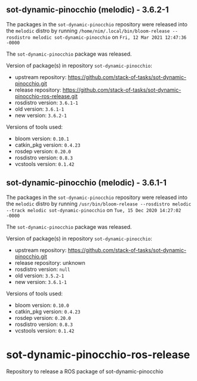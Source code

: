 ## sot-dynamic-pinocchio (melodic) - 3.6.2-1

The packages in the `sot-dynamic-pinocchio` repository were released into the `melodic` distro by running `/home/nim/.local/bin/bloom-release --rosdistro melodic sot-dynamic-pinocchio` on `Fri, 12 Mar 2021 12:47:36 -0000`

The `sot-dynamic-pinocchio` package was released.

Version of package(s) in repository `sot-dynamic-pinocchio`:

- upstream repository: https://github.com/stack-of-tasks/sot-dynamic-pinocchio.git
- release repository: https://github.com/stack-of-tasks/sot-dynamic-pinocchio-ros-release.git
- rosdistro version: `3.6.1-1`
- old version: `3.6.1-1`
- new version: `3.6.2-1`

Versions of tools used:

- bloom version: `0.10.1`
- catkin_pkg version: `0.4.23`
- rosdep version: `0.20.0`
- rosdistro version: `0.8.3`
- vcstools version: `0.1.42`


## sot-dynamic-pinocchio (melodic) - 3.6.1-1

The packages in the `sot-dynamic-pinocchio` repository were released into the `melodic` distro by running `/usr/bin/bloom-release --rosdistro melodic --track melodic sot-dynamic-pinocchio` on `Tue, 15 Dec 2020 14:27:02 -0000`

The `sot-dynamic-pinocchio` package was released.

Version of package(s) in repository `sot-dynamic-pinocchio`:

- upstream repository: https://github.com/stack-of-tasks/sot-dynamic-pinocchio.git
- release repository: unknown
- rosdistro version: `null`
- old version: `3.5.2-1`
- new version: `3.6.1-1`

Versions of tools used:

- bloom version: `0.10.0`
- catkin_pkg version: `0.4.23`
- rosdep version: `0.20.0`
- rosdistro version: `0.8.3`
- vcstools version: `0.1.42`


# sot-dynamic-pinocchio-ros-release
Repository to release a ROS package of sot-dynamic-pinocchio
